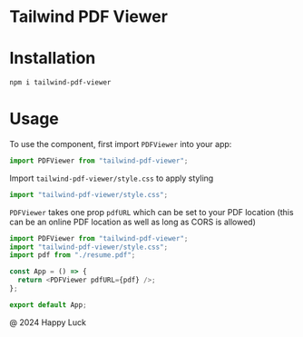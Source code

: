 # Tailwind PDF Viewer

# Installation

```sh
npm i tailwind-pdf-viewer
```

# Usage

To use the component, first import `PDFViewer` into your app:

```js
import PDFViewer from "tailwind-pdf-viewer";
```

Import `tailwind-pdf-viewer/style.css` to apply styling

```js
import "tailwind-pdf-viewer/style.css";
```

`PDFViewer` takes one prop `pdfURL` which can be set to your PDF location (this can be an online PDF location as well as long as CORS is allowed)

```js
import PDFViewer from "tailwind-pdf-viewer";
import "tailwind-pdf-viewer/style.css";
import pdf from "./resume.pdf";

const App = () => {
  return <PDFViewer pdfURL={pdf} />;
};

export default App;
```
@ 2024
Happy Luck

